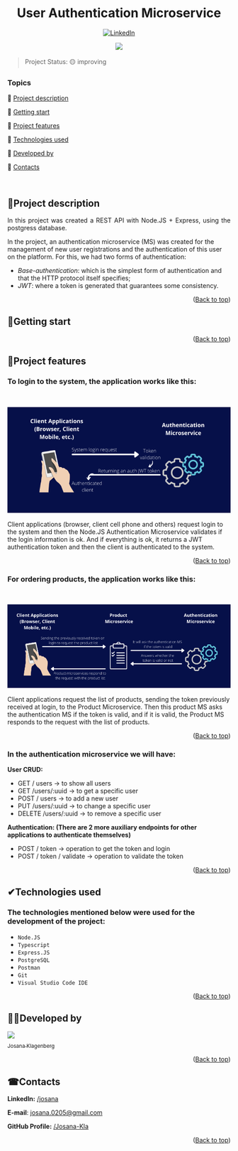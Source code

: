 <div id="top"></div>
<h1 align="center"> User Authentication Microservice </h1> 

<p align="center">
  <!-- <a href="https://www.npmjs.com/package/@docusaurus/core"><img src="https://img.shields.io/npm/v/@docusaurus/core.svg?style=flat" alt="npm version"></a> -->
  <a href="//www.linkedin.com/in/josana/"><img src="https://img.shields.io/badge/-LinkedIn-black.svg?style=for-the-badge&logo=linkedin&colorB=555" alt="LinkedIn"></a> 
 </p>
 <p align="center">
  <img src="https://img.shields.io/badge/STATUS-IMPROVING-yellow">
</p> 

> Project Status: 🟡 improving

### Topics  

:small_blue_diamond: [Project description](#project-description)

:small_blue_diamond: [Getting start](#getting-start)

:small_blue_diamond: [Project features](#project-features)

:small_blue_diamond: [Technologies used](#technologies-used)

:small_blue_diamond: [Developed by](#developed-by)

:small_blue_diamond: [Contacts](#contacts)


</br>

## <a name=“project-description”>🧾Project description<a/> 
  
<p align="justify">
In this project was created a REST API with Node.JS + Express, using the postgress database.

In the project, an authentication microservice (MS) was created for the management of new user registrations and the authentication of this user on the platform. For this, we had two forms of authentication:
- *Base-authentication*: which is the simplest form of authentication and that the HTTP protocol itself specifies;
- *JWT*: where a token is generated that guarantees some consistency.
</p>

<p align="right">(<a href="#top">Back to top</a>)</p>

## <a name=“getting-start”>📁Getting start<a/> 
  
<p align="right">(<a href="#top">Back to top</a>)</p>

## <a name=“project-features”>🔨Project features<a/> 

### To login to the system, the application works like this:
</br>
<p align="center">
<img src= "/public/assets/img/authentication-ms.png"/>
</p>
Client applications (browser, client cell phone and others) request login to the system and then the Node.JS Authentication Microservice validates if the login information is ok. And if everything is ok, it returns a JWT authentication token and then the client is authenticated to the system.

<p align="right">(<a href="#top">Back to top</a>)</p>

### For ordering products, the application works like this:
</br>
<p align="center">
<img src= "/public/assets/img/product-ms.png"/>
</p>
Client applications request the list of products, sending the token previously received at login, to the Product Microservice. Then this product MS asks the authentication MS if the token is valid, and if it is valid, the Product MS responds to the request with the list of products.

<p align="right">(<a href="#top">Back to top</a>)</p>

### In the authentication microservice we will have:

**User CRUD:**
- GET / users -> to show all users
- GET /users/:uuid -> to get a specific user
- POST / users -> to add a new user
- PUT /users/:uuid -> to change a specific user
- DELETE /users/:uuid -> to remove a specific user

**Authentication: (There are 2 more auxiliary endpoints for other applications to authenticate themselves)**
- POST / token -> operation to get the token and login
- POST / token / validate -> operation to validate the token

<p align="right">(<a href="#top">Back to top</a>)</p>

## <a name=“technologies-used”>✔Technologies used<a/> 

### The technologies mentioned below were used for the development of the project:
- ``Node.JS``
- ``Typescript``
- ``Express.JS``
- ``PostgreSQL``
- ``Postman``
- ``Git``
- ``Visual Studio Code IDE`` 

<p align="right">(<a href="#top">Back to top</a>)</p>

## <a name=“developed-by”>👩‍💻Developed by<a/> 

[<img src="https://avatars.githubusercontent.com/u/73187817?s=400&u=343a33ac5cbd16538d7c39b20e42764dfcf1c7e0&v=4" width=115><br><sub>Josana Klagenberg</sub>](https://github.com/Josana-Kla/)

<p align="right">(<a href="#top">Back to top</a>)</p>

## <a name=“contacts”>☎Contacts<a/>

**LinkedIn:** [/josana](https://www.linkedin.com/in/josana/) 

**E-mail**: [josana.0205@gmail.com](mailto:josana.0205@gmail.com)

**GitHub Profile:** [/Josana-Kla](https://github.com/Josana-Kla)

<p align="right">(<a href="#top">Back to top</a>)</p>
